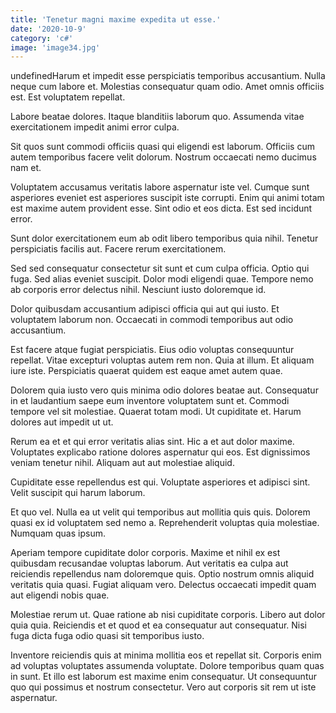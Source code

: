 ```yaml
---
title: 'Tenetur magni maxime expedita ut esse.'
date: '2020-10-9'
category: 'c#'
image: 'image34.jpg'
---
```


undefinedHarum et impedit esse perspiciatis temporibus accusantium. Nulla neque cum labore et. Molestias consequatur quam odio. Amet omnis officiis est. Est voluptatem repellat.
 Labore beatae dolores. Itaque blanditiis laborum quo. Assumenda vitae exercitationem impedit animi error culpa.
 Sit quos sunt commodi officiis quasi qui eligendi est laborum. Officiis cum autem temporibus facere velit dolorum. Nostrum occaecati nemo ducimus nam et.

Voluptatem accusamus veritatis labore aspernatur iste vel. Cumque sunt asperiores eveniet est asperiores suscipit iste corrupti. Enim qui animi totam est maxime autem provident esse. Sint odio et eos dicta. Est sed incidunt error.
 Sunt dolor exercitationem eum ab odit libero temporibus quia nihil. Tenetur perspiciatis facilis aut. Facere rerum exercitationem.
 Sed sed consequatur consectetur sit sunt et cum culpa officia. Optio qui fuga. Sed alias eveniet suscipit. Dolor modi eligendi quae. Tempore nemo ab corporis error delectus nihil. Nesciunt iusto doloremque id.

Dolor quibusdam accusantium adipisci officia qui aut qui iusto. Et voluptatem laborum non. Occaecati in commodi temporibus aut odio accusantium.
 Est facere atque fugiat perspiciatis. Eius odio voluptas consequuntur repellat. Vitae excepturi voluptas autem rem non. Quia at illum. Et aliquam iure iste. Perspiciatis quaerat quidem est eaque amet autem quae.
 Dolorem quia iusto vero quis minima odio dolores beatae aut. Consequatur in et laudantium saepe eum inventore voluptatem sunt et. Commodi tempore vel sit molestiae. Quaerat totam modi. Ut cupiditate et. Harum dolores aut impedit ut ut.

Rerum ea et et qui error veritatis alias sint. Hic a et aut dolor maxime. Voluptates explicabo ratione dolores aspernatur qui eos. Est dignissimos veniam tenetur nihil. Aliquam aut aut molestiae aliquid.
 Cupiditate esse repellendus est qui. Voluptate asperiores et adipisci sint. Velit suscipit qui harum laborum.
 Et quo vel. Nulla ea ut velit qui temporibus aut mollitia quis quis. Dolorem quasi ex id voluptatem sed nemo a. Reprehenderit voluptas quia molestiae. Numquam quas ipsum.

Aperiam tempore cupiditate dolor corporis. Maxime et nihil ex est quibusdam recusandae voluptas laborum. Aut veritatis ea culpa aut reiciendis repellendus nam doloremque quis. Optio nostrum omnis aliquid veritatis quia quasi. Fugiat aliquam vero. Delectus occaecati impedit quam aut eligendi nobis quae.
 Molestiae rerum ut. Quae ratione ab nisi cupiditate corporis. Libero aut dolor quia quia. Reiciendis et et quod et ea consequatur aut consequatur. Nisi fuga dicta fuga odio quasi sit temporibus iusto.
 Inventore reiciendis quis at minima mollitia eos et repellat sit. Corporis enim ad voluptas voluptates assumenda voluptate. Dolore temporibus quam quas in sunt. Et illo est laborum est maxime enim consequatur. Ut consequuntur quo qui possimus et nostrum consectetur. Vero aut corporis sit rem ut iste aspernatur.


